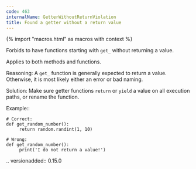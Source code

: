 ```yaml
---
code: 463
internalName: GetterWithoutReturnViolation
title: Found a getter without a return value
---
```


{% import "macros.html" as macros with context %}

Forbids to have functions starting with `get_` without returning a
value.

Applies to both methods and functions.

Reasoning: A `get_` function is generally expected to return a value.
Otherwise, it is most likely either an error or bad naming.

Solution: Make sure getter functions `return` or `yield` a value on all
execution paths, or rename the function.

Example::

    # Correct:
    def get_random_number():
         return random.randint(1, 10)
    
    # Wrong:
    def get_random_number():
         print('I do not return a value!')

.. versionadded:: 0.15.0